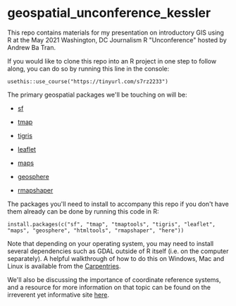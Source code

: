 # geospatial_unconference_kessler

This repo contains materials for my presentation on introductory GIS using R at the May 2021 Washington, DC Journalism R "Unconference" hosted by Andrew Ba Tran.

If you would like to clone this repo into an R project in one step to follow along, you can do so by running this line in the console:

`usethis::use_course("https://tinyurl.com/s7rz2233")`

The primary geospatial packages we'll be touching on will be:

-   [sf](https://r-spatial.github.io/sf/)

-   [tmap](https://github.com/mtennekes/tmap)

-   [tigris](https://github.com/walkerke/tigris)

-   [leaflet](https://rstudio.github.io/leaflet/)

-   [maps](https://www.rdocumentation.org/packages/maps/versions/3.3.0)

-   [geosphere](https://cran.r-project.org/web/packages/geosphere/index.html)

-   [rmapshaper](https://cran.r-project.org/web/packages/rmapshaper/index.html)

The packages you'll need to install to accompany this repo if you don't have them already can be done by running this code in R:

`install.packages(c("sf", "tmap", "tmaptools", "tigris", "leaflet", "maps", "geosphere", "htmltools", "rmapshaper", "here"))`

Note that depending on your operating system, you may need to install several dependencies such as GDAL outside of R itself (i.e. on the computer separately). A helpful walkthrough of how to do this on Windows, Mac and Linux is available from the [Carpentries](https://datacarpentry.org/geospatial-workshop/setup.html).

We'll also be discussing the importance of coordinate reference systems, and a resource for more information on that topic can be found on the irreverent yet informative site [here](https://ihatecoordinatesystems.com/).
